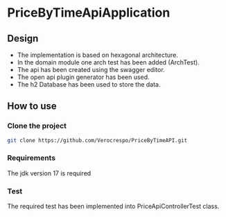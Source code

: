 # PriceByTimeApiApplication

## Design
- The implementation is based on hexagonal architecture.
- In the domain module one arch test has been added (ArchTest).
- The api has been created using the swagger editor.
- The open api plugin generator has been used.
- The h2 Database has been used to store the data. 

## How to use

### Clone the project
```bash
git clone https://github.com/Verocrespo/PriceByTimeAPI.git
```

### Requirements
The jdk version 17 is required

### Test

The required test has been implemented into PriceApiControllerTest class.



